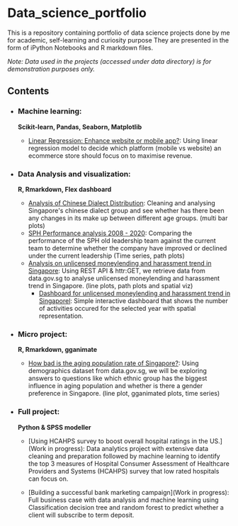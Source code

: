 # Data_science_portfolio
This is a repository containing portfolio of data science projects done by me for academic, self-learning and curiosity purpose
They are presented in the form of iPython Notebooks and R markdown files.

<!-- For a more visually pleasant experience for browing the portfolio, do check out xxxx.com -->
<!-- The R Portfolio is located at .... -->

_Note: Data used in the projects (accessed under data directory) is for demonstration purposes only._

## Contents

- ### Machine learning:
   __Scikit-learn, Pandas, Seaborn, Matplotlib__
   
   - [Linear Regression: Enhance website or mobile app?](https://github.com/Calv-Ch/Data_science_portfolio/blob/main/ML%20-%20Linear%20Regression%20on%20Ecommerce%20data.ipynb): Using linear regression model to decide which platform (mobile vs website) an ecommerce store should focus on to maximise revenue.

- ### Data Analysis and visualization:
   __R, Rmarkdown, Flex dashboard__
   
   - [Analysis of Chinese Dialect Distribution](https://rpubs.com/Calvin_C/897027): Cleaning and analysing Singapore's chinese dialect group and see whether has there been any changes in its make up between different age groups. (multi bar plots)
   - [SPH Performance analysis 2008 - 2020](https://rpubs.com/Calvin_C/897375): Comparing the performance of the SPH old leadership team against the current team to determine whether the company have improved or declined under the current leadership (Time series, path plots)
   - [Analysis on unlicensed moneylending and harassment trend in Singapore](https://rpubs.com/Calvin_C/897583): Using REST API & httr:GET, we retrieve data from data.gov.sg to analyse unlicensed moneylending and harassment trend in Singapore. (line plots, path plots and spatial viz)
       - [Dashboard for unlicensed moneylending and harassment trend in Singaporel](https://calvin-c.shinyapps.io/Moneylending_harassment_in_Singapore): Simple interactive dashboard that shows the number of activities occured for the selected year with spatial representation.
   

- ### Micro project:
  __R, Rmarkdown, gganimate__
  - [How bad is the aging population rate of Singapore?](https://rpubs.com/Calvin_C/897639): Using demographics dataset from data.gov.sg, we will be exploring answers to questions like which ethnic group has the biggest influence in aging population and whether is there a gender preference in Singapore. (line plot, gganimated plots, time series)

- ### Full project:

   __Python & SPSS modeller__
    - [Using HCAHPS survey to boost overall hospital ratings in the US.](Work in progress): Data analytics project with extensive data cleaning and preparation followed by machine learning to identify the top 3 measures of Hospital Consumer Assessment of Healthcare Providers and Systems (HCAHPS) survey that low rated hospitals can focus on. 
    
    - [Building a successful bank marketing campaign](Work in progress): Full business case with data analysis and machine learning using Classification decision tree and random forest to predict whether a client will subscribe to term deposit.
    
